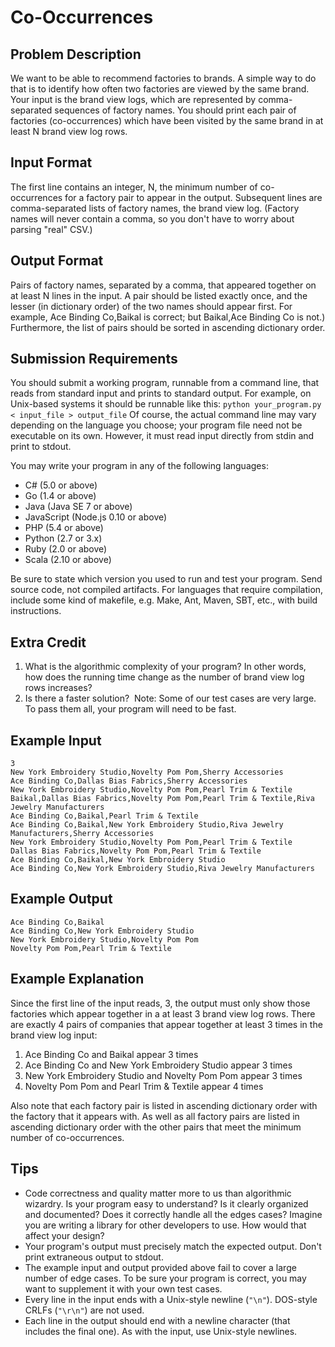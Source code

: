 # Co-Occurrences

## Problem Description
We want to be able to recommend factories to brands. A simple way to do that is to identify how often two factories are viewed by the same brand. Your input is the brand view logs, which are represented by comma-separated sequences of factory names. You should print each pair of factories (co-occurrences) which have been visited by the same brand in at least N brand view log rows.

## Input Format
The first line contains an integer, N, the minimum number of co-occurrences for a factory pair to appear in the output. Subsequent lines are comma-separated lists of factory names, the brand view log. (Factory names will never contain a comma, so you don't have to worry about parsing "real" CSV.)

## Output Format
Pairs of factory names, separated by a comma, that appeared together on at least N lines in the input. A pair should be listed exactly once, and the lesser (in dictionary order) of the two names should appear first. For example, Ace Binding Co,Baikal is correct; but Baikal,Ace Binding Co is not.) Furthermore, the list of pairs should be sorted in ascending dictionary order.

## Submission Requirements
You should submit a working program, runnable from a command line, that reads from standard input and prints to standard output. For example, on Unix-based systems it should be runnable like this:
`python your_program.py < input_file > output_file`
Of course, the actual command line may vary depending on the language you choose; your program file need not be executable on its own. However, it must read input directly from stdin and print to stdout.

You may write your program in any of the following languages:
*	C# (5.0 or above)
*	Go (1.4 or above)
*	Java (Java SE 7 or above)
*	JavaScript (Node.js 0.10 or above)
*	PHP (5.4 or above)
*	Python (2.7 or 3.x)
*	Ruby (2.0 or above)
*	Scala (2.10 or above)

Be sure to state which version you used to run and test your program.
Send source code, not compiled artifacts. For languages that require compilation, include some kind of makefile, e.g. Make, Ant, Maven, SBT, etc., with build instructions.

## Extra Credit
1.	What is the algorithmic complexity of your program? In other words, how does the running time change as the number of brand view log rows increases?
2.	Is there a faster solution? 
Note: Some of our test cases are very large. To pass them all, your program will need to be fast.

## Example Input
```
3
New York Embroidery Studio,Novelty Pom Pom,Sherry Accessories
Ace Binding Co,Dallas Bias Fabrics,Sherry Accessories
New York Embroidery Studio,Novelty Pom Pom,Pearl Trim & Textile
Baikal,Dallas Bias Fabrics,Novelty Pom Pom,Pearl Trim & Textile,Riva Jewelry Manufacturers
Ace Binding Co,Baikal,Pearl Trim & Textile
Ace Binding Co,Baikal,New York Embroidery Studio,Riva Jewelry Manufacturers,Sherry Accessories
New York Embroidery Studio,Novelty Pom Pom,Pearl Trim & Textile
Dallas Bias Fabrics,Novelty Pom Pom,Pearl Trim & Textile
Ace Binding Co,Baikal,New York Embroidery Studio
Ace Binding Co,New York Embroidery Studio,Riva Jewelry Manufacturers
```
## Example Output
```
Ace Binding Co,Baikal
Ace Binding Co,New York Embroidery Studio
New York Embroidery Studio,Novelty Pom Pom
Novelty Pom Pom,Pearl Trim & Textile
```

## Example Explanation
Since the first line of the input reads, 3, the output must only show those factories which appear together in a at least 3 brand view log rows. There are exactly 4 pairs of companies that appear together at least 3 times in the brand view log input:

1.	Ace Binding Co and Baikal appear 3 times
2.	Ace Binding Co and New York Embroidery Studio appear 3 times
3.	New York Embroidery Studio and Novelty Pom Pom appear 3 times
4.	Novelty Pom Pom and Pearl Trim & Textile appear 4 times


Also note that each factory pair is listed in ascending dictionary order with the factory that it appears with. As well as all factory pairs are listed in ascending dictionary order with the other pairs that meet the minimum number of co-occurrences.

## Tips
*	Code correctness and quality matter more to us than algorithmic wizardry. Is your program easy to understand? Is it clearly organized and documented? Does it correctly handle all the edges cases? Imagine you are writing a library for other developers to use. How would that affect your design?
*	Your program's output must precisely match the expected output. Don't print extraneous output to stdout.
*	The example input and output provided above fail to cover a large number of edge cases. To be sure your program is correct, you may want to supplement it with your own test cases.
*	Every line in the input ends with a Unix-style newline (`"\n"`). DOS-style CRLFs (`"\r\n"`) are not used.
*	Each line in the output should end with a newline character (that includes the final one). As with the input, use Unix-style newlines.
